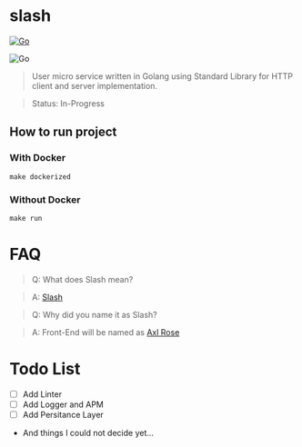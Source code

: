 # slash

[![Go](https://github.com/Alptahta/slash/actions/workflows/go.yml/badge.svg)](https://github.com/Alptahta/slash/actions/workflows/go.yml)

![Go](https://github.com/Alptahta/slash/actions/workflows/go.yml/badge.svg?event=push)


> User micro service written in Golang using Standard Library for HTTP client and server implementation.

> Status: In-Progress


## How to run project
### With Docker
`make dockerized`
### Without Docker
`make run`

# FAQ
> Q: What does Slash mean?

> A: [Slash](https://en.wikipedia.org/wiki/Slash_(musician))

> Q: Why did you name it as Slash?

> A: Front-End will be named as [Axl Rose](https://en.wikipedia.org/wiki/Axl_Rose)


# Todo List
- [ ] Add Linter
- [ ] Add Logger and APM
- [ ] Add Persitance Layer
- And things I could not decide yet...
